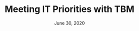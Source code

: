---
title: Meeting IT Priorities with TBM
date: June 30, 2020
doc-link: assets/resources/MIPT-draft-5.0-Final-2020_08.pdf
filters: guidance it-spending it-governance current whitepaper
---